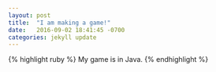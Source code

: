 ```yaml
---
layout: post
title:  "I am making a game!"
date:   2016-09-02 18:41:45 -0700
categories: jekyll update
---
```

{% highlight ruby %}
My game is in Java.
{% endhighlight %}
